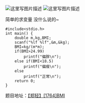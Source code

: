 ![这里写图片描述](http://img.blog.csdn.net/20151221222831835)
![这里写图片描述](http://img.blog.csdn.net/20151221222838386)

简单的求变量
没什么说的~

```
#include<stdio.h>
int main() {
	double m,kg,BMI;
	scanf("%lf %lf",&m,&kg);
	BMI=kg/(m*m);
	if(BMI>24.99)
		printf("偏胖\n");
	else if(BMI<18.5)
		printf("偏瘦\n");
	else
		printf("正常\n");
	return 0;
}

```

题目地址：[【郑轻】[1764]BMI](http://acm.zzuli.edu.cn/problem.php?id=1764)